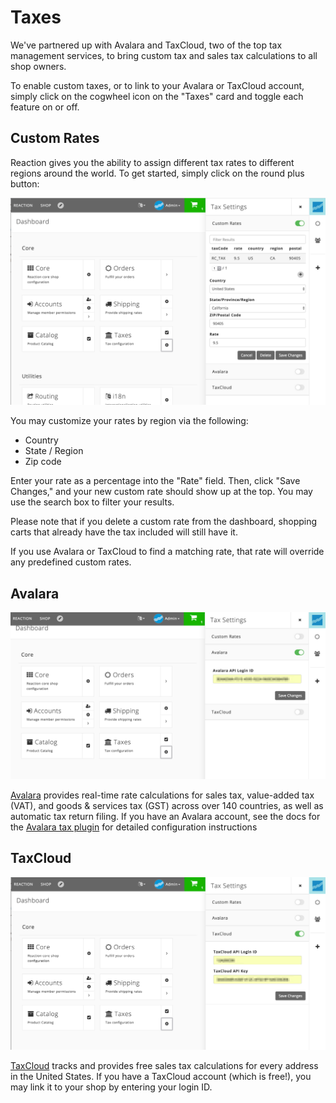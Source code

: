 # Taxes

We've partnered up with Avalara and TaxCloud, two of the top tax management services, to bring custom tax and sales tax calculations to all shop owners.

To enable custom taxes, or to link to your Avalara or TaxCloud account, simply click on the cogwheel icon on the "Taxes" card and toggle each feature on or off.

## Custom Rates

Reaction gives you the ability to assign different tax rates to different regions around the world. To get started, simply click on the round plus button:

![](/assets/admin-dashboard-taxes.png "Custom Tax Rate Configuration")

You may customize your rates by region via the following:

- Country
- State / Region
- Zip code

Enter your rate as a percentage into the "Rate" field. Then, click "Save Changes," and your new custom rate should show up at the top. You may use the search box to filter your results.

Please note that if you delete a custom rate from the dashboard, shopping carts that already have the tax included will still have it.

If you use Avalara or TaxCloud to find a matching rate, that rate will override any predefined custom rates.

## Avalara

![](/assets/admin-dashboard-taxes-avalara.png "Avalara Configuration")

[Avalara](https://www.avalara.com/) provides real-time rate calculations for sales tax, value-added tax (VAT),
and goods & services tax (GST) across over 140 countries, as well as automatic tax return filing.
If you have an Avalara account, see the docs for the [Avalara tax plugin](/developer/packages/taxes/avalara.md) for detailed configuration instructions

## TaxCloud

![](/assets/admin-dashboard-taxes-taxcloud.png "TaxCloud Configuration")

[TaxCloud](https://taxcloud.net/) tracks and provides free sales tax calculations for every address in the United States.
If you have a TaxCloud account (which is free!), you may link it to your shop by entering your login ID.
